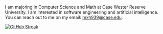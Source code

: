 I am majoring in Computer Science and Math at Case Wester Reserve University. I am interested in software engineering and artificial intelligence. 
You can reach out to me on my email: mxh939@case.edu.


[![GitHub Streak](https://github-readme-streak-stats.herokuapp.com?user=mariam-hassan2&theme=github-dark-blue)](https://git.io/streak-stats)


